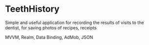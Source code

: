 # TeethHistory

Simple and useful application for recording the results of visits to the dentist, for saving photos of recipes, receipts 

MVVM, Realm, Data Binding, AdMob, JSON
